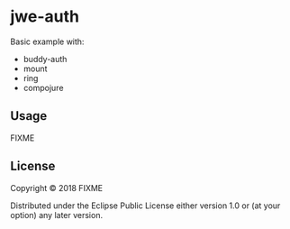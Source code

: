 # jwe-auth

Basic example with:
- buddy-auth
- mount
- ring
- compojure

## Usage

FIXME

## License

Copyright © 2018 FIXME

Distributed under the Eclipse Public License either version 1.0 or (at
your option) any later version.
